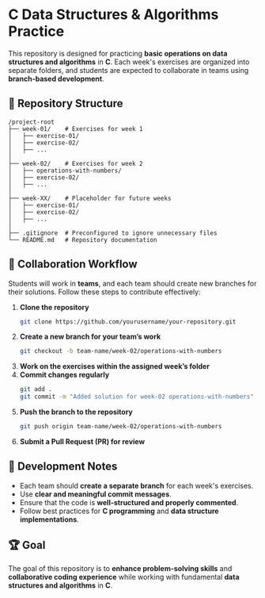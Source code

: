 # C Data Structures & Algorithms Practice

This repository is designed for practicing **basic operations on data structures and algorithms** in **C**. Each week's exercises are organized into separate folders, and students are expected to collaborate in teams using **branch-based development**.

## 📂 Repository Structure

```plaintext
/project-root
├── week-01/    # Exercises for week 1
│   ├── exercise-01/
│   ├── exercise-02/
│   ├── ...
│
├── week-02/    # Exercises for week 2
│   ├── operations-with-numbers/
│   ├── exercise-02/
│   ├── ...
│
├── week-XX/    # Placeholder for future weeks
│   ├── exercise-01/
│   ├── exercise-02/
│   ├── ...
│
├── .gitignore  # Preconfigured to ignore unnecessary files
└── README.md   # Repository documentation
```

## 📌 Collaboration Workflow

Students will work in **teams**, and each team should create new branches for their solutions. Follow these steps to contribute effectively:

1. **Clone the repository**
   ```sh
   git clone https://github.com/yourusername/your-repository.git
   ```
2. **Create a new branch for your team’s work**
    ```sh
    git checkout -b team-name/week-02/operations-with-numbers
    ```
3. **Work on the exercises within the assigned week’s folder**
4. **Commit changes regularly**
    ```sh
    git add .
    git commit -m "Added solution for week-02 operations-with-numbers"
    ```
5. **Push the branch to the repository**
    ```sh
    git push origin team-name/week-02/operations-with-numbers
    ```
6. **Submit a Pull Request (PR) for review**

## 🚀 Development Notes

- Each team should **create a separate branch** for each week's exercises.
- Use **clear and meaningful commit messages**.
- Ensure that the code is **well-structured and properly commented**.
- Follow best practices for **C programming** and **data structure implementations**.

## 🏆 Goal

The goal of this repository is to **enhance problem-solving skills** and **collaborative coding experience** while working with fundamental **data structures and algorithms** in **C**.

